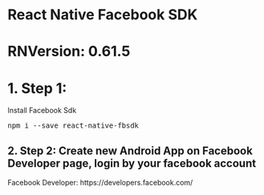 # React Native Facebook SDK
# RNVersion: 0.61.5

<h1>1. Step 1: </h1>
Install Facebook Sdk
<pre>
npm i --save react-native-fbsdk
</pre>
<h2>2. Step 2: Create new Android App on Facebook Developer page, login by your facebook account</h2>
Facebook Developer: https://developers.facebook.com/
